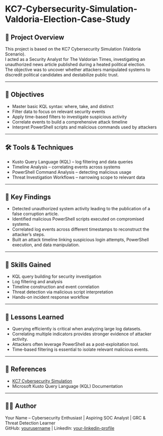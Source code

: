 # KC7-Cybersecurity-Simulation-Valdoria-Election-Case-Study

## 📌 Project Overview
This project is based on the KC7 Cybersecurity Simulation (Valdoria Scenario).  
I acted as a Security Analyst for The Valdorian Times, investigating an unauthorized news article published during a heated political election.  
The objective was to uncover whether attackers manipulated systems to discredit political candidates and destabilize public trust.  

---

## 🎯 Objectives
- Master basic KQL syntax: where, take, and distinct  
- Filter data to focus on relevant security events  
- Apply time-based filters to investigate suspicious activity  
- Correlate events to build a comprehensive attack timeline  
- Interpret PowerShell scripts and malicious commands used by attackers  

---

## 🛠️ Tools & Techniques
- Kusto Query Language (KQL) – log filtering and data queries  
- Timeline Analysis – correlating events across systems  
- PowerShell Command Analysis – detecting malicious usage  
- Threat Investigation Workflows – narrowing scope to relevant data  

---

## 📂 Key Findings
- Detected unauthorized system activity leading to the publication of a false corruption article.  
- Identified malicious PowerShell scripts executed on compromised systems.  
- Correlated log events across different timestamps to reconstruct the attacker’s steps.  
- Built an attack timeline linking suspicious login attempts, PowerShell execution, and data manipulation.  

---

## 🧩 Skills Gained
- KQL query building for security investigation  
- Log filtering and analysis  
- Timeline construction and event correlation  
- Threat detection via malicious script interpretation  
- Hands-on incident response workflow  

---

## 📖 Lessons Learned
- Querying efficiently is critical when analyzing large log datasets.  
- Correlating multiple indicators provides stronger evidence of attacker activity.  
- Attackers often leverage PowerShell as a post-exploitation tool.  
- Time-based filtering is essential to isolate relevant malicious events.  

---

## 🔗 References
- [KC7 Cybersecurity Simulation](https://kc7cyber.com/)  
- Microsoft Kusto Query Language (KQL) Documentation  

---

## 👩‍💻 Author
Your Name – Cybersecurity Enthusiast | Aspiring SOC Analyst | GRC & Threat Detection Learner  
GitHub: [yourusername](https://github.com/yourusername) | LinkedIn: [your-linkedin-profile](#)
